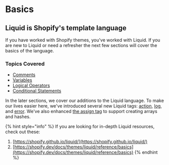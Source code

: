# Basics

## Liquid is Shopify's template language

If you have worked with Shopify themes, you've worked with Liquid. If you are new to Liquid or need a refresher the next few sections will cover the basics of the language. 

### Topics Covered

* [Comments](comments.md)
* [Variables](variables.md)
* [Logical Operators](comparison-operators.md)
* [Conditional Statements](conditional-statements.md)

In the later sections, we cover our additions to the Liquid language.  To make our lives easier here, we've introduced several new Liquid tags: [action](https://docs.usemechanic.com/article/359-the-action-tag), [log](https://docs.usemechanic.com/article/320-the-log-tag), and [error](https://docs.usemechanic.com/article/319-the-error-tag). We've also enhanced [the assign tag](https://docs.usemechanic.com/article/357-the-assign-tag) to support creating arrays and hashes.

{% hint style="info" %}
If you are looking for in-depth Liquid resources, check out these:

1. [https://shopify.github.io/liquid/](https://shopify.github.io/liquid/)
2. [https://shopify.dev/docs/themes/liquid/reference/basics](https://shopify.dev/docs/themes/liquid/reference/basics)
{% endhint %}



